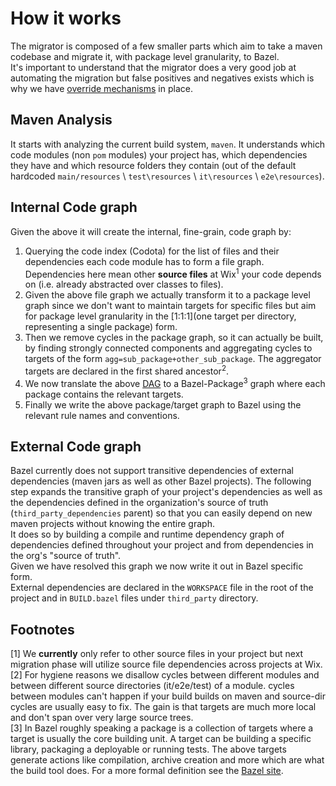 How it works
============

The migrator is composed of a few smaller parts which aim to take a maven codebase and migrate it, with package level granularity, to Bazel.  
It's important to understand that the migrator does a very good job at automating the migration but false positives and negatives exists which is why we have [override mechanisms](overrides.md) in place.

Maven Analysis
--------------

It starts with analyzing the current build system, `maven`. It understands which code modules (non `pom` modules) your project has, which dependencies they have and which resource folders they contain (out of the default hardcoded `main/resources` \ `test\resources` \ `it\resources` \ `e2e\resources`).

Internal Code graph
-------------------

Given the above it will create the internal, fine-grain, code graph by:  
1. Querying the code index (Codota) for the list of files and their dependencies each code module has to form a file graph. Dependencies here mean other **source files** at Wix<sup>1</sup> your code depends on (i.e. already abstracted over classes to files).  
2. Given the above file graph we actually transform it to a package level graph since we don't want to maintain targets for specific files but aim for package level granularity in the [1:1:1](one target per directory, representing a single package) form.  
3. Then we remove cycles in the package graph, so it can actually be built, by finding strongly connected components and aggregating cycles to targets of the form `agg=sub_package+other_sub_package`. The aggregator targets are declared in the first shared ancestor<sup>2</sup>.  
4. We now translate the above [DAG](https://en.wikipedia.org/wiki/Directed_acyclic_graph) to a Bazel-Package<sup>3</sup> graph where each package contains the relevant targets.  
5. Finally we write the above package/target graph to Bazel using the relevant rule names and conventions.

External Code graph
-------------------

Bazel currently does not support transitive dependencies of external dependencies (maven jars as well as other Bazel projects). The following step expands the transitive graph of your project's dependencies as well as the dependencies defined in the organization's source of truth (`third_party_dependencies` parent) so that you can easily depend on new maven projects without knowing the entire graph.  
It does so by building a compile and runtime dependency graph of dependencies defined throughout your project and from dependencies in the org's "source of truth".  
Given we have resolved this graph we now write it out in Bazel specific form.  
External dependencies are declared in the `WORKSPACE` file in the root of the project and in `BUILD.bazel` files under `third_party` directory.

Footnotes
---------

[1] We **currently** only refer to other source files in your project but next migration phase will utilize source file dependencies across projects at Wix.  
[2] For hygiene reasons we disallow cycles between different modules and between different source directories (it/e2e/test) of a module. cycles between modules can't happen if your build builds on maven and source-dir cycles are usually easy to fix. The gain is that targets are much more local and don't span over very large source trees.  
[3] In Bazel roughly speaking a package is a collection of targets where a target is usually the core building unit. A target can be building a specific library, packaging a deployable or running tests. The above targets generate actions like compilation, archive creation and more which are what the build tool does. For a more formal definition see the [Bazel site](https://docs.bazel.build/versions/master/build-ref.html#packages).
